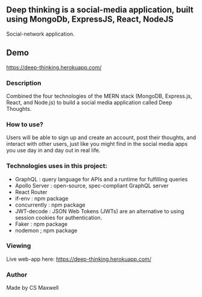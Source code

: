 ## Deep thinking is a social-media application, built using MongoDb, ExpressJS, React, NodeJS
Social-network application.


## Demo
https://deep-thinking.herokuapp.com/

### Description
Combined the four technologies of the MERN stack (MongoDB, Express.js, React, and Node.js) to build a social media application called Deep Thoughts.

### How to use?
Users will be able to sign up and create an account, post their thoughts, and interact with other users, just like you might find in the social media apps you use day in and day out in real life.

### Technologies uses in this project:

* GraphQL : query language for APIs and a runtime for fulfilling queries
* Apollo Server : open-source, spec-compliant GraphQL server
* React Router
* if-env : npm package
* concurrently : npm package
* JWT-decode : JSON Web Tokens (JWTs) are an alternative to using session cookies for authentication.
* Faker : npm package
* nodemon ; npm package

### Viewing
Live web-app here: https://deep-thinking.herokuapp.com/  
### Author
Made by CS Maxwell
